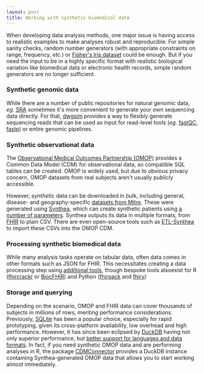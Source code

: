```yaml
---
layout: post
title: Working with synthetic biomedical data
---
```


When developing data analysis methods, one major issue is having access to realistic examples to make analyses robust and reproducible. For simple sanity checks, random number generators (with appropriate constraints on range, frequency, _etc._) or [Fisher's Iris dataset](https://en.wikipedia.org/wiki/Iris_flower_data_set) could be enough. But if you need the input to be in a highly specific format with realistic biological variation like biomedical data or electronic health records, simple random generators are no longer sufficient.

### Synthetic genomic data
While there are a number of public repositories for natural genomic data, _eg._ [SRA](https://www.ncbi.nlm.nih.gov/sra) sometimes it's more convenient to generate your own sequencing data directly. For that, [dwgsim](https://github.com/nh13/DWGSIM) provides a way to flexibly generate sequencing reads that can be used as input for read-level tools (_eg._ [fastQC](https://www.bioinformatics.babraham.ac.uk/projects/fastqc/), [fastp](https://github.com/OpenGene/fastp)) or entire genomic pipelines.

### Synthetic observational data
The [Observational Medical Outcomes Partnership (OMOP)](https://www.ohdsi.org/data-standardization/) provides a Common Data Model (CDM) for observational data, so compatible SQL tables can be created. OMOP is widely used, but due to obvious privacy concern, OMOP datasets from real subjects aren't usually publicly accessible.

However, _synthetic_ data can be downloaded in bulk, including general, disease- and geography-specific [datasets from Mitre](https://synthea.mitre.org/downloads). These were generated using [Synthea](https://github.com/synthetichealth/synthea), which can create synthetic patients using [a number of parameters](https://synthetichealth.github.io/spt/#/customizer). Synthea outputs its data in multiple formats, from [FHIR](https://hl7.org/fhir/) to plain CSV. There are even open-source tools such as [ETL-Synthea](https://github.com/OHDSI/ETL-Synthea) to import these CSVs into the OMOP CDM. 

### Processing synthetic biomedical data
While many analysis tasks operate on tabular data, often data comes in other formats such as JSON for FHIR. This necessitates creating a data processing step using [additional tools](https://ptvan.github.io/command-line-tools/), though bespoke tools alsoexist for R ([fhircrackr](https://github.com/polar-fhir/fhircrackr) or [BiocFHIR](https://bioconductor.org/packages/release/bioc/html/BiocFHIR.html)) and Python ([fhirpack](https://pypi.org/project/fhirpack/) and [fhiry](https://github.com/dermatologist/fhiry))

### Storage and querying 
Depending on the scenario, OMOP and FHIR data can cover thousands of subjects in millions of rows, meriting performance considerations. Previously, [SQLite](https://www.sqlite.org/index.html) has been a popular choice, especially for rapid prototyping, given its cross-platform availability, low overhead and high performance. However, it has since been eclipsed by [DuckDB](https://duckdb.org) having not only superior performance, but [better support for languages and data formats](https://dirk-petersen.medium.com/researchers-please-replace-sqlite-with-duckdb-now-f038044a2702). In fact, if you need synthetic OMOP data and are performing analyses in R, the package [CDMConnector](https://cran.r-project.org/web/packages/CDMConnector/index.html) provides a DuckDB instance containing Synthea-generated OMOP data that allows you to start working almost immediately.

